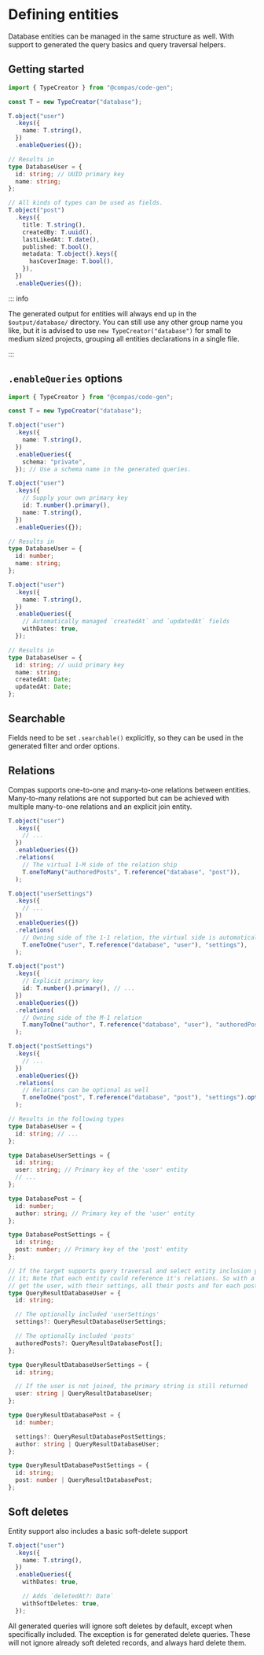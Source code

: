 # Defining entities

Database entities can be managed in the same structure as well. With support to
generated the query basics and query traversal helpers.

## Getting started

```ts
import { TypeCreator } from "@compas/code-gen";

const T = new TypeCreator("database");

T.object("user")
  .keys({
    name: T.string(),
  })
  .enableQueries({});

// Results in
type DatabaseUser = {
  id: string; // UUID primary key
  name: string;
};

// All kinds of types can be used as fields.
T.object("post")
  .keys({
    title: T.string(),
    createdBy: T.uuid(),
    lastLikedAt: T.date(),
    published: T.bool(),
    metadata: T.object().keys({
      hasCoverImage: T.bool(),
    }),
  })
  .enableQueries({});
```

::: info

The generated output for entities will always end up in the `$output/database/`
directory. You can still use any other group name you like, but it is advised to
use `new TypeCreator("database")` for small to medium sized projects, grouping
all entities declarations in a single file.

:::

## `.enableQueries` options

```ts
import { TypeCreator } from "@compas/code-gen";

const T = new TypeCreator("database");

T.object("user")
  .keys({
    name: T.string(),
  })
  .enableQueries({
    schema: "private",
  }); // Use a schema name in the generated queries.

T.object("user")
  .keys({
    // Supply your own primary key
    id: T.number().primary(),
    name: T.string(),
  })
  .enableQueries({});

// Results in
type DatabaseUser = {
  id: number;
  name: string;
};

T.object("user")
  .keys({
    name: T.string(),
  })
  .enableQueries({
    // Automatically managed `createdAt` and `updatedAt` fields
    withDates: true,
  });

// Results in
type DatabaseUser = {
  id: string; // uuid primary key
  name: string;
  createdAt: Date;
  updatedAt: Date;
};
```

## Searchable

Fields need to be set `.searchable()` explicitly, so they can be used in the
generated filter and order options.

## Relations

Compas supports one-to-one and many-to-one relations between entities.
Many-to-many relations are not supported but can be achieved with multiple
many-to-one relations and an explicit join entity.

```ts
T.object("user")
  .keys({
    // ...
  })
  .enableQueries({})
  .relations(
    // The virtual 1-M side of the relation ship
    T.oneToMany("authoredPosts", T.reference("database", "post")),
  );

T.object("userSettings")
  .keys({
    // ...
  })
  .enableQueries({})
  .relations(
    // Owning side of the 1-1 relation, the virtual side is automatically created
    T.oneToOne("user", T.reference("database", "user"), "settings"),
  );

T.object("post")
  .keys({
    // Explicit primary key
    id: T.number().primary(), // ...
  })
  .enableQueries({})
  .relations(
    // Owning side of the M-1 relation
    T.manyToOne("author", T.reference("database", "user"), "authoredPosts"),
  );

T.object("postSettings")
  .keys({
    // ...
  })
  .enableQueries({})
  .relations(
    // Relations can be optional as well
    T.oneToOne("post", T.reference("database", "post"), "settings").optional(),
  );

// Results in the following types
type DatabaseUser = {
  id: string; // ...
};

type DatabaseUserSettings = {
  id: string;
  user: string; // Primary key of the 'user' entity
  // ...
};

type DatabasePost = {
  id: number;
  author: string; // Primary key of the 'user' entity
};

type DatabasePostSettings = {
  id: string;
  post: number; // Primary key of the 'post' entity
};

// If the target supports query traversal and select entity inclusion you get the most out of
// it; Note that each entity could reference it's relations. So with a single query you can
// get the user, with their settings, all their posts and for each post the post settings.
type QueryResultDatabaseUser = {
  id: string;

  // The optionally included 'userSettings'
  settings?: QueryResultDatabaseUserSettings;

  // The optionally included 'posts'
  authoredPosts?: QueryResultDatabasePost[];
};

type QueryResultDatabaseUserSettings = {
  id: string;

  // If the user is not joined, the primary string is still returned
  user: string | QueryResultDatabaseUser;
};

type QueryResultDatabasePost = {
  id: number;

  settings?: QueryResultDatabasePostSettings;
  author: string | QueryResultDatabaseUser;
};

type QueryResultDatabasePostSettings = {
  id: string;
  post: number | QueryResultDatabasePost;
};
```

## Soft deletes

Entity support also includes a basic soft-delete support

```ts
T.object("user")
  .keys({
    name: T.string(),
  })
  .enableQueries({
    withDates: true,

    // Adds `deletedAt?: Date`
    withSoftDeletes: true,
  });
```

All generated queries will ignore soft deletes by default, except when
specifically included. The exception is for generated delete queries. These will
not ignore already soft deleted records, and always hard delete them.

